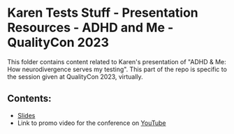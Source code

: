 # Karen Tests Stuff - Presentation Resources - ADHD and Me - QualityCon 2023

This folder contains content related to Karen's presentation of "ADHD & Me: How neurodivergence serves my testing". This part of the repo is specific to the session given at QualityCon 2023, virtually.

## Contents:

- [Slides](https://github.com/KarenTestsStuff/PresentationResources/blob/main/ADHD_and_Me/QualityCon_2023/Slide_Deck.pdf)
- Link to promo video for the conference on [YouTube](https://youtu.be/eJWuAuBBTGM?si=qP6aM2PpAPp9lmEe)
